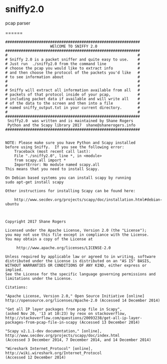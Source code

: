 sniffy2.0
======

pcap parser

======

    ############################################################ 
	                    WElCOME TO SNIFFY 2.0
	############################################################ 
	#                                                          # 
	# Sniffy 2.0 is a packet sniffer and quite easy to use.    # 
	# Just run  ./sniffy2.0 from the command line              # 
	# choose the pcap you would like to extract info           # 
	# and then choose the protocol of the packets you'd like   # 
	# to see information about                                 # 
	#                                                          # 
	#                                                          #  
	# Sniffy will extract all information available from all   # 
	# packets of that protocol inside of your pcap,            #
	# including packet data if available and will write all    #
	# of the data to the screen and then into a file           # 
	# named sniffy_output.txt in your current directory.       # 
	#                                                          #  
	############################################################ 
	 Sniffy2.0  was written and is maintained by Shane Rogers  
	 Python and the Scapy library 2017  shane@shanerogers.info    
	############################################################ 


	NOTE: Please make sure you have Python and Scapy installed 
	before using Sniffy.  If you see the following error:
		Traceback (most recent call last):
 		File "./sniffy2.0", line *, in <module>
 		from scapy.all import *
 		ImportError: No module named scapy.all
	This means that you need to install Scapy. 

	On Debian based systems you can install scapy by running
	sudo apt-get install scapy

	Other instructions for installing Scapy can be found here:

     	http://www.secdev.org/projects/scapy/doc/installation.html#debian-ubuntu
     	


	Copyright 2017 Shane Rogers

   	Licensed under the Apache License, Version 2.0 (the "License");
   	you may not use this file except in compliance with the License.
   	You may obtain a copy of the License at

    	 http://www.apache.org/licenses/LICENSE-2.0

   	Unless required by applicable law or agreed to in writing, software
   	distributed under the License is distributed on an "AS IS" BASIS,
   	WITHOUT WARRANTIES OR CONDITIONS OF ANY KIND, either express or implied.
   	See the License for the specific language governing permissions and
   	limitations under the License.
	
	Citations:
	
	"Apache License, Version 2.0," Open Source Initiative [online] 
	http://opensource.org/licenses/Apache-2.0 (Accessed 14 December 2014)

	"Get all IP layer packages from pcap file in Scapy", 
	(asked Nov 20, '13 at 10:23) by reox on stackoverflow, 
	http://stackoverflow.com/questions/20093238/get-all-ip-layer-
	packages-from-pcap-file-in-scapy (Accessed 13 December 2014)
	
	"Scapy v2.1.1-dev documentation," [online],	
	http://www.secdev.org/projects/scapy/doc/index.html 
	(Accessed 3 December 2014, 7 December 2014, and 14 December 2014)

	"Wireshark Internet_Protocol" [online], 
	http://wiki.wireshark.org/Internet_Protocol 
	(Accessed 12 December 2014)



	




